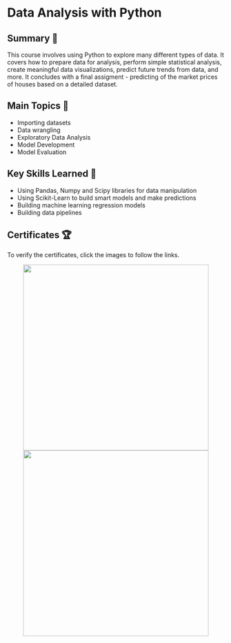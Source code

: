 # Data Analysis with Python

## Summary 📄
This course involves using Python to explore many different types of data. It covers how to prepare data for analysis, perform simple statistical analysis, create meaningful data visualizations, predict future trends from data, and more. It concludes with a final assigment - predicting of the market prices of houses based on a detailed dataset.  

## Main Topics 📑
- Importing datasets
- Data wrangling
- Exploratory Data Analysis
- Model Development
- Model Evaluation


## Key Skills Learned 🔑
- Using Pandas, Numpy and Scipy libraries for data manipulation
- Using Scikit-Learn to build smart models and make predictions
- Building machine learning regression models
- Building data pipelines

## Certificates 🏆
To verify the certificates, click the images to follow the links.

<p align="middle">
  <a href="https://coursera.org/share/2daccb48d8d6e3e6cc4f4e1ec0d883f4"><img src="https://user-images.githubusercontent.com/84391594/152701547-05a52204-0358-4c0a-bbde-e2943715e945.png" height="430"></a>
  <a href="https://www.credly.com/badges/f7456ebe-2bb3-4e14-ac2a-ef8f4e3bd1c3/public_url"><img src="https://user-images.githubusercontent.com/84391594/152701477-667b4c2e-1cac-43c4-bf0e-bef3d8657ff2.png" height="430"></a>
</p>

